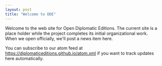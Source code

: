 ```yaml
---
layout: post
title: "Welcome to ODE"
---
```


Welcome to the web site for Open Diplomatic Editions.  The current site is a place holder while the project completes its initial organizational work.  When we open officially, we'll post a news item here. 

You can subscribe to our atom feed at <https://diplomaticeditions.github.io/atom.xml> if you want to track updates here automatically.

